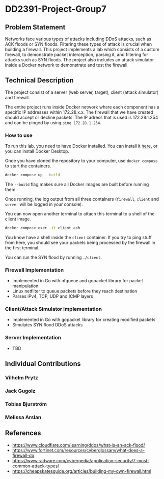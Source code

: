 # DD2391-Project-Group7

## Problem Statement

Networks face various types of attacks including DDoS attacks, such as ACK floods or SYN floods. Filtering these types of attack is crucial when building a firewall. This project implements a lab which consists of a custom firewall, to demonstrate packet interception, parsing it, and filtering for attacks such as SYN floods. The project also includes an attack simulator inside a Docker network to demonstrate and test the firewall.

## Technical Description

The project consist of a server (web server, target), client (attack simulator) and firewall.

The entire project runs inside Docker network where each component has a specific IP addresses within 172.28.x.x. The firewall that we have created should accept or decline packets. The IP adress that is used is 172.28.1.254 and can be pinged by using `ping 172.28.1.254`.

### How to use

To run this lab, you need to have Docker installed. You can install it [here](https://docs.docker.com/engine/install/), or you can install Docker Desktop.

Once you have cloned the repository to your computer, use `docker compose` to start the containers.

```bash
docker compose up --build
```

The `--build` flag makes sure all Docker images are built before running them.

Once running, the log output from all three containers (`firewall`, `client` and `server` will be logged in your console).

You can now open another terminal to attach this terminal to a shell of the client image.

```bash
docker compose exec -it client ash
```

You know have a shell inside the `client` container. If you try to ping stuff from here, you should see your packets being processed by the firewall in the first terminal.

You can run the SYN flood by running `./client`.

### Firewall Implementation

- Implemented in Go with nfqueue and gopacket library for packet manipulation.
- Linux netfilter to queue packets before they reach destination
- Parses IPv4, TCP, UDP and ICMP layers

### Client/Attack Simulator Implementation

- Implemented in Go with gopacket library for creating modified packets
- Simulates SYN flood DDoS attacks

### Server Implementation

- TBD

## Individual Contributions

### Vilhelm Prytz

### Jack Gugolz

### Tobias Bjurström

### Melissa Arslan

## References

- https://www.cloudflare.com/learning/ddos/what-is-an-ack-flood/
- https://www.fortinet.com/resources/cyberglossary/what-does-a-firewall-do
- https://www.radware.com/cyberpedia/application-security/7-most-common-attack-types/
- https://cheapskatesguide.org/articles/building-my-own-firewall.html
